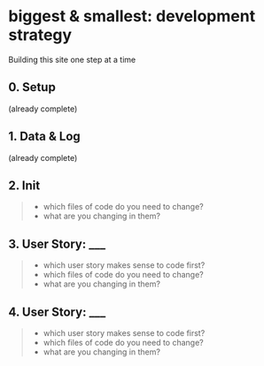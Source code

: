 # biggest & smallest: development strategy

Building this site one step at a time

## 0. Setup

(already complete)

## 1. Data & Log

(already complete)

## 2. Init

> * which files of code do you need to change?
> * what are you changing in them?

## 3. User Story: ___

> * which user story makes sense to code first?
> * which files of code do you need to change?
> * what are you changing in them?

## 4. User Story: ___

> * which user story makes sense to code first?
> * which files of code do you need to change?
> * what are you changing in them?
